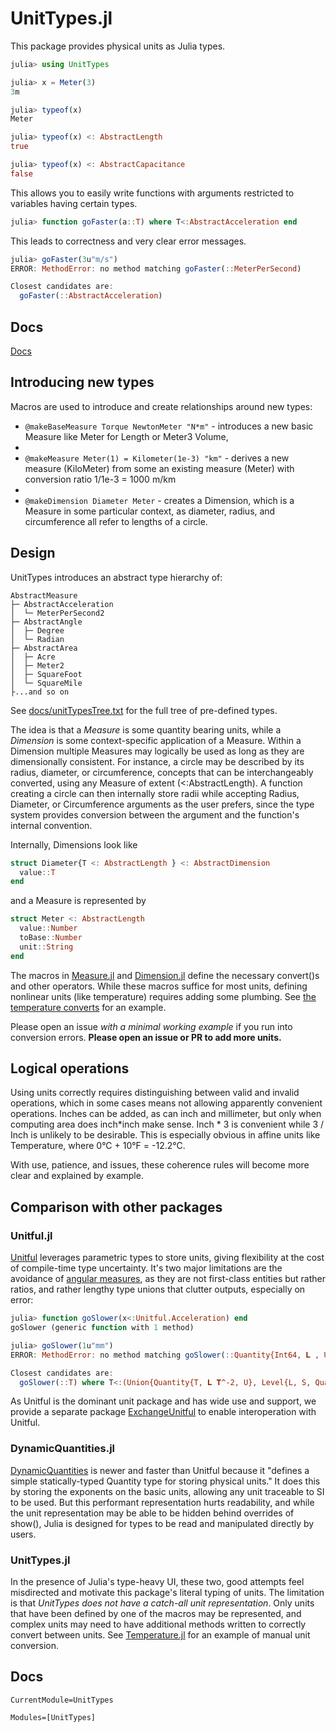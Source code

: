 # UnitTypes.jl
This package provides physical units as Julia types.

```julia
julia> using UnitTypes

julia> x = Meter(3)
3m

julia> typeof(x)
Meter

julia> typeof(x) <: AbstractLength
true

julia> typeof(x) <: AbstractCapacitance
false
```

This allows you to easily write functions with arguments restricted to variables having certain types.
```julia
julia> function goFaster(a::T) where T<:AbstractAcceleration end
```

This leads to correctness and very clear error messages.
```julia
julia> goFaster(3u"m/s")
ERROR: MethodError: no method matching goFaster(::MeterPerSecond)

Closest candidates are:
  goFaster(::AbstractAcceleration)
```

## Docs
[Docs](https://mechanomy.github.io/UnitTypes.jl/dev/)

## Introducing new types
Macros are used to introduce and create relationships around new types:
* `@makeBaseMeasure Torque NewtonMeter "N*m"` - introduces a new basic Measure like Meter for Length or Meter3 Volume,
* 
* `@makeMeasure Meter(1) = Kilometer(1e-3) "km"` - derives a new measure (KiloMeter) from some an existing measure (Meter) with conversion ratio 1/1e-3 = 1000 m/km
* 
* `@makeDimension Diameter Meter` - creates a Dimension, which is a Measure in some particular context, as diameter, radius, and circumference all refer to lengths of a circle.

## Design
UnitTypes introduces an abstract type hierarchy of:
```
AbstractMeasure
├─ AbstractAcceleration
│  └─ MeterPerSecond2
├─ AbstractAngle
│  ├─ Degree
│  └─ Radian
├─ AbstractArea
│  ├─ Acre
│  ├─ Meter2
│  ├─ SquareFoot
│  └─ SquareMile
├...and so on
```

See [docs/unitTypesTree.txt](docs/unitTypesTree.txt) for the full tree of pre-defined types.

The idea is that a *Measure* is some quantity bearing units, while a *Dimension* is some context-specific application of a Measure.
Within a Dimension multiple Measures may logically be used as long as they are dimensionally consistent.
For instance, a circle may be described by its radius, diameter, or circumference, concepts that can be interchangeably converted, using any Measure of extent (<:AbstractLength).
A function creating a circle can then internally store radii while accepting Radius, Diameter, or Circumference arguments as the user prefers, since the type system provides conversion between the argument and the function's internal convention.

Internally, Dimensions look like
```julia
struct Diameter{T <: AbstractLength } <: AbstractDimension
  value::T
end
```
and a Measure is represented by
```julia
struct Meter <: AbstractLength
  value::Number
  toBase::Number
  unit::String
end
```

The macros in [Measure.jl](src/Measure.jl) and [Dimension.jl](src/Dimension.jl) define the necessary convert()s and other operators.
While these macros suffice for most units, defining nonlinear units (like temperature) requires adding some plumbing.
See [the temperature converts]() for an example.

Please open an issue _with a minimal working example_ if you run into conversion errors.
**Please open an issue or PR to add more units.**

## Logical operations
Using units correctly requires distinguishing between valid and invalid operations, which in some cases means not allowing apparently convenient operations.
Inches can be added, as can inch and millimeter, but only when computing area does inch*inch make sense.
Inch * 3 is convenient while 3 / Inch is unlikely to be desirable.
This is especially obvious in affine units like Temperature, where 0°C + 10°F = -12.2°C.

With use, patience, and issues, these coherence rules will become more clear and explained by example.

## Comparison with other packages

### Unitful.jl
[Unitful](https://painterqubits.github.io/Unitful.jl/latest/) leverages parametric types to store units, giving flexibility at the cost of compile-time type uncertainty.
It's two major limitations are the avoidance of [angular measures](https://painterqubits.github.io/Unitful.jl/latest/trouble/#promotion-with-dimensionless-numbers), as they are not first-class entities but rather ratios, and rather lengthy type unions that clutter outputs, especially on error:

```julia
julia> function goSlower(x<:Unitful.Acceleration) end
goSlower (generic function with 1 method)

julia> goSlower(1u"mm")
ERROR: MethodError: no method matching goSlower(::Quantity{Int64, 𝐋 , Unitful.FreeUnits{(mm,), 𝐋 , nothing}})

Closest candidates are:
  goSlower(::T) where T<:(Union{Quantity{T, 𝐋 𝐓^-2, U}, Level{L, S, Quantity{T, 𝐋 𝐓^-2, U}} where {L, S}} where {T, U})
```

As Unitful is the dominant unit package and has wide use and support, we provide a separate package [ExchangeUnitful](https://github.com/mechanomy/ExchangeUnitful.jl) to enable interoperation with Unitful.

### DynamicQuantities.jl
[DynamicQuantities](https://github.com/SymbolicML/DynamicQuantities.jl) is newer and faster than Unitful because it "defines a simple statically-typed Quantity type for storing physical units."
It does this by storing the exponents on the basic units, allowing any unit traceable to SI to be used.
But this performant representation hurts readability, and while the unit representation may be able to be hidden behind overrides of show(), Julia is designed for types to be read and manipulated directly by users.

### UnitTypes.jl
In the presence of Julia's type-heavy UI, these two, good attempts feel misdirected and motivate this package's literal typing of units.
The limitation is that _UnitTypes does not have a catch-all unit representation_.
Only units that have been defined by one of the macros may be represented, and complex units may need to have additional methods written to correctly convert between units.
See [Temperature.jl](src/Temperature.jl) for an example of manual unit conversion.

## Docs

```@meta
CurrentModule=UnitTypes
```

```@autodocs
Modules=[UnitTypes]
```
<!-- ```@docs
UnitTypes.Measure.makeBaseMeasure
``` -->

